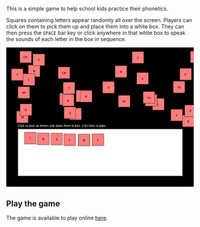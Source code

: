 This is a simple game to help school kids practice their phonetics.

Squares containing letters appear randomly all over the screen. Players can click on them to pick them up and place them into a white box. They can then press the `SPACE` bar key or click anywhere in that white box to speak the sounds of each letter in the box in sequence.

![phonetics game screenshot](./images/screenshot.png)

## Play the game

The game is available to play online [here](https://bloombar.github.io/phonetics-game/).
